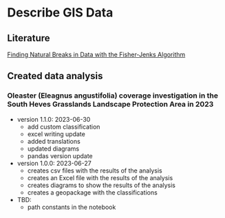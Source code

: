 # Describe GIS Data


## Literature

[Finding Natural Breaks in Data with the Fisher-Jenks Algorithm ](https://pbpython.com/natural-breaks.html)

## Created data analysis

### Oleaster (Eleagnus angustifolia) coverage investigation in the South Heves Grasslands Landscape Protection Area in 2023

* version 1.1.0: 2023-06-30
    - add custom classification
    - excel writing update
    - added translations
    - updated diagrams
    - pandas version update
* version 1.0.0: 2023-06-27
    - creates csv files with the results of the analysis
    - creates an Excel file with the results of the analysis
    - creates diagrams to show the results of the analysis
    - creates a geopackage with the classifications
* TBD:
    - path constants in the notebook

